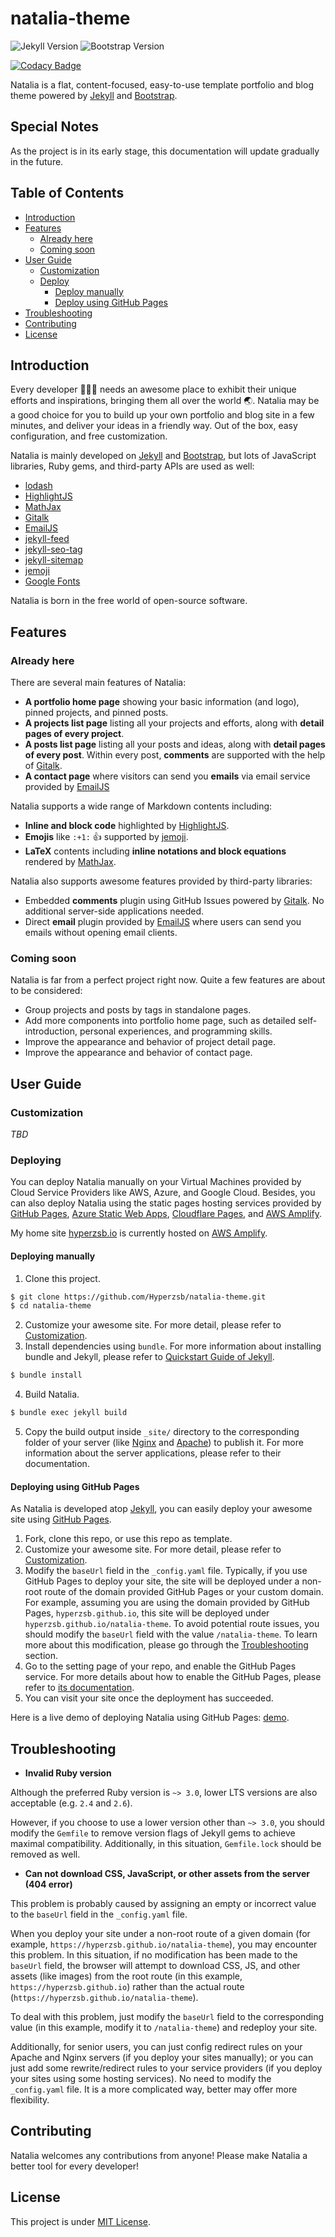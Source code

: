 # natalia-theme

![Jekyll Version](https://img.shields.io/badge/jekyll-4.2-blue?logo=jekyll) 
![Bootstrap Version](https://img.shields.io/badge/bootstrap-5.1-blue?logo=bootstrap)

[![Codacy Badge](https://app.codacy.com/project/badge/Grade/a324b4e67c05427ab07b487ae3611fd7)](https://www.codacy.com/gh/Hyperzsb/natalia-theme/dashboard?utm_source=github.com&amp;utm_medium=referral&amp;utm_content=Hyperzsb/natalia-theme&amp;utm_campaign=Badge_Grade)

Natalia is a flat, content-focused, easy-to-use template portfolio and blog theme powered
by [Jekyll](https://jekyllrb.com/) and [Bootstrap](https://getbootstrap.com/). 

## Special Notes

As the project is in its early stage, this documentation will update gradually in the future.

## Table of Contents

- [Introduction](#introduction)
- [Features](#features)
  - [Already here](#already-here)
  - [Coming soon](#coming-soon)
- [User Guide](#user-Guide)
  - [Customization](#customization)
  - [Deploy](#deploy)
    - [Deploy manually](#deploy-manually)
    - [Deploy using GitHub Pages](#deploy-using-github-pages)
- [Troubleshooting](#troubleshooting)
- [Contributing](#contributing)
- [License](#license)

## Introduction

Every developer 🧑🏼‍💻 needs an awesome place to exhibit their unique efforts and inspirations, bringing them all over the world 🌏.
Natalia may be a good choice for you to build up your own portfolio and blog site in a few minutes, and deliver your ideas in a friendly way. 
Out of the box, easy configuration, and free customization. 

Natalia is mainly developed on [Jekyll](https://jekyllrb.com/) and [Bootstrap](https://getbootstrap.com/), but lots of JavaScript libraries, Ruby gems, and third-party APIs are used as well:

- [lodash](https://github.com/lodash/lodash)
- [HighlightJS](https://github.com/highlightjs/highlight.js/)
- [MathJax](https://github.com/mathjax/MathJax)
- [Gitalk](https://github.com/gitalk/gitalk)
- [EmailJS](https://www.emailjs.com/)
- [jekyll-feed](https://github.com/jekyll/jekyll-feed)
- [jekyll-seo-tag](https://github.com/jekyll/jekyll-seo-tag)
- [jekyll-sitemap](https://github.com/jekyll/jekyll-sitemap)
- [jemoji](https://github.com/jekyll/jemoji)
- [Google Fonts](https://fonts.google.com/)

Natalia is born in the free world of open-source software.

## Features

### Already here

There are several main features of Natalia:

- **A portfolio home page** showing your basic information (and logo), pinned projects, and pinned posts.
- **A projects list page** listing all your projects and efforts, along with **detail pages of every project**.
- **A posts list page** listing all your posts and ideas, along with **detail pages of every post**. Within every post, **comments** are supported with the help of [Gitalk](https://github.com/gitalk/gitalk).
- **A contact page** where visitors can send you **emails** via email service provided by [EmailJS](https://www.emailjs.com/)

Natalia supports a wide range of Markdown contents including:

- **Inline and block code** highlighted by [HighlightJS](https://github.com/highlightjs/highlight.js/).
- **Emojis** like `:+1:` 👍 supported by [jemoji](https://github.com/jekyll/jemoji).
- **LaTeX** contents including **inline notations and block equations** rendered by [MathJax](https://github.com/mathjax/MathJax).

Natalia also supports awesome features provided by third-party libraries:

- Embedded **comments** plugin using GitHub Issues powered by [Gitalk](https://github.com/gitalk/gitalk). No additional server-side applications needed.
- Direct **email** plugin provided by [EmailJS](https://www.emailjs.com/) where users can send you emails without opening email clients.

### Coming soon

Natalia is far from a perfect project right now. Quite a few features are about to be considered:

- Group projects and posts by tags in standalone pages.
- Add more components into portfolio home page, such as detailed self-introduction, personal experiences, and programming skills.
- Improve the appearance and behavior of project detail page. 
- Improve the appearance and behavior of contact page.

## User Guide

### Customization

*TBD*

### Deploying

You can deploy Natalia manually on your Virtual Machines provided by Cloud Service Providers like AWS, Azure, and Google Cloud.
Besides, you can also deploy Natalia using the static pages hosting services provided by [GitHub Pages](https://pages.github.com/), [Azure Static Web Apps](https://azure.microsoft.com/en-us/services/app-service/static/), [Cloudflare Pages](https://pages.cloudflare.com/), and [AWS Amplify](https://aws.amazon.com/amplify/).

My home site [hyperzsb.io](https://hyperzsb.io) is currently hosted on [AWS Amplify](https://aws.amazon.com/amplify/).

#### Deploying manually

1. Clone this project.
```bash
$ git clone https://github.com/Hyperzsb/natalia-theme.git
$ cd natalia-theme
```
2. Customize your awesome site. For more detail, please refer to [Customization](#customization).
3. Install dependencies using `bundle`. For more information about installing bundle and Jekyll, please refer to [Quickstart Guide of Jekyll](https://jekyllrb.com/docs/).
```bash
$ bundle install
```
4. Build Natalia.
```bash
$ bundle exec jekyll build
```
5. Copy the build output inside `_site/` directory to the corresponding folder of your server (like [Nginx](https://www.nginx.com/) and [Apache](https://httpd.apache.org/)) to publish it. 
For more information about the server applications, please refer to their documentation.

#### Deploying using GitHub Pages

As Natalia is developed atop [Jekyll](https://jekyllrb.com/), you can easily deploy your awesome site using [GitHub Pages](https://pages.github.com/).

1. Fork, clone this repo, or use this repo as template.
2. Customize your awesome site. For more detail, please refer to [Customization](#customization).
3. Modify the `baseUrl` field in the `_config.yaml` file.
   Typically, if you use GitHub Pages to deploy your site, the site will be deployed under a non-root route of the domain provided GitHub Pages or your custom domain.
   For example, assuming you are using the domain provided by GitHub Pages, `hyperzsb.github.io`, this site will be deployed under `hyperzsb.github.io/natalia-theme`.
   To avoid potential route issues, you should modify the `baseUrl` field with the value `/natalia-theme`. To learn more about this modification, please go through the [Troubleshooting](#troubleshooting) section.
4. Go to the setting page of your repo, and enable the GitHub Pages service. For more details about how to enable the GitHub Pages, please refer to [its documentation](https://pages.github.com/).
5. You can visit your site once the deployment has succeeded.

Here is a live demo of deploying Natalia using GitHub Pages: [demo](https://github.hyperzsb.tech/natalia-theme).

## Troubleshooting

- **Invalid Ruby version**

Although the preferred Ruby version is `~> 3.0`, lower LTS versions are also acceptable (e.g. `2.4` and `2.6`).

However, if you choose to use a lower version other than `~> 3.0`, you should modify the `Gemfile` to remove version flags of Jekyll gems to achieve maximal compatibility. 
Additionally, in this situation, `Gemfile.lock` should be removed as well.

- **Can not download CSS, JavaScript, or other assets from the server (404 error)**

This problem is probably caused by assigning an empty or incorrect value to the `baseUrl` field in the `_config.yaml` file.

When you deploy your site under a non-root route of a given domain (for example, `https://hyperzsb.github.io/natalia-theme`), you may encounter this problem. 
In this situation, if no modification has been made to the `baseUrl` field, the browser will attempt to download CSS, JS, and other assets (like images) from the root route (in this example, `https://hyperzsb.github.io`) rather than the actual route (`https://hyperzsb.github.io/natalia-theme`).

To deal with this problem, just modify the `baseUrl` field to the corresponding value (in this example, modify it to `/natalia-theme`) and redeploy your site.

Additionally, for senior users, you can just config redirect rules on your Apache and Nginx servers (if you deploy your sites manually); or you can just add some rewrite/redirect rules to your service providers (if you deploy your sites using some hosting services). No need to modify the `_config.yaml` file.
It is a more complicated way, better may offer more flexibility.

## Contributing

Natalia welcomes any contributions from anyone! Please make Natalia a better tool for every developer!

## License

This project is under [MIT License](https://github.com/Hyperzsb/natalia-theme/blob/master/LICENSE).
